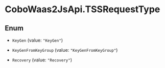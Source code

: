 # CoboWaas2JsApi.TSSRequestType

## Enum


* `KeyGen` (value: `"KeyGen"`)

* `KeyGenFromKeyGroup` (value: `"KeyGenFromKeyGroup"`)

* `Recovery` (value: `"Recovery"`)



